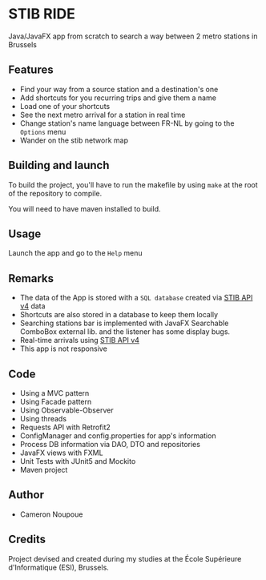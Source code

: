 # STIB RIDE
Java/JavaFX app from scratch to search a way between 2 metro stations in Brussels

## Features
- Find your way from a source station and a destination's one
- Add shortcuts for you recurring trips and give them a name
- Load one of your shortcuts
- See the next metro arrival for a station in real time
- Change station's name language between FR-NL by going to the `Options` menu
- Wander on the stib network map

## Building and launch

To build the project, you'll have to run the makefile by using `make` at the root of the repository to compile.

You will need to have maven installed to build.

## Usage

Launch the app and go to the `Help` menu

## Remarks

* The data of the App is stored with a `SQL database` created via [STIB API v4](https://data.stib-mivb.brussels/explore/dataset/waiting-time-rt-production/table/) data
* Shortcuts are also stored in a database to keep them locally
* Searching stations bar is implemented with JavaFX Searchable ComboBox external lib. and the listener has some display bugs.
* Real-time arrivals using [STIB API v4](https://data.stib-mivb.brussels/explore/dataset/waiting-time-rt-production/table/)
* This app is not responsive

## Code 

* Using a MVC pattern
* Using Facade pattern
* Using Observable-Observer
* Using threads
* Requests API with Retrofit2
* ConfigManager and config.properties for app's information
* Process DB information via DAO, DTO and repositories
* JavaFX views with FXML
* Unit Tests with JUnit5 and Mockito
* Maven project

## Author

* Cameron Noupoue

## Credits

Project devised and created during my studies at the École Supérieure d'Informatique (ESI), Brussels.


